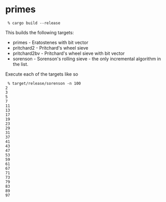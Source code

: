 # primes

```
 % cargo build --release
```

This builds the following targets:
 * primes - Eratostenes with bit vector
 * pritchard2 - Pritchard's wheel sieve
 * pritchard2bv - Pritchard's wheel sieve with bit vector
 * sorenson - Sorenson's rolling sieve - the only incremental algorithm in the list.

Execute each of the targets like so

```
 % target/release/sorenson -n 100
2
3
5
7
11
13
17
19
23
29
31
37
41
43
47
53
59
61
67
71
73
79
83
89
97
```


